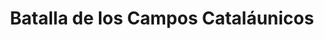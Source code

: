 ﻿---
title: "Batalla de los Campos Cataláunicos"
permalink: periodes_122.html
layout: periode
dataInici: 451
sidebar: periodes
pares:
  - 118:
    title: "Bajo Imperio Romano"
    dataInici: "(284)"
    dataFi: "(476)"

  - 121:
    title: "Imperio Huno"
    dataInici: "(370)"
    dataFi: "(469)"

fills:
jocsPrincipals:
  - title: "Chalons 451 A.D."
    bggId: 250940

  - title: "Chalons: The Fate of Europe"
    bggId: 73253

  - title: "Atilla vagy Aetius?"
    bggId: 38570

jocsEscenaris:
jocsEpoca:
  - title: "Ancient Battles Deluxe Expansion Kit 3: Strange Ordnance"
    bggId: 42337
    escenari: "Catalaunian Plains"

  - title: "Furor Barbarus"
    bggId: 138945
    escenari: "Campus Mauriacus"

jocsEpocaEscenaris:
---
